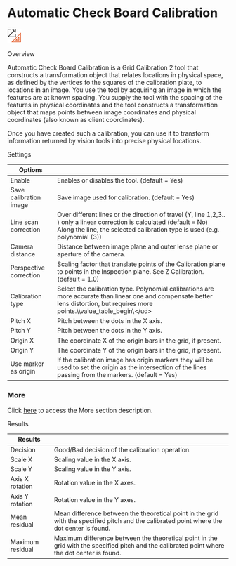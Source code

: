 Automatic Check Board Calibration
=================================


![](../../../img/x_Graphics/Tools/UvfUIRawCalib-0.png)




Overview


Automatic Check Board Calibration is a Grid Calibration 2 tool that constructs a transformation object that relates locations in physical space, as defined by the vertices fo the squares of the calibration plate, to locations in an image. You use the tool by acquiring an image in which the features are at known spacing. You supply the tool with the spacing of the features in physical coordinates and the tool constructs a transformation object that maps points between image coordinates and physical coordinates (also known as client coordinates).


Once you have created such a calibration, you can use it to transform information returned by vision tools into precise physical locations.






Settings





| Options | |
| --- | --- |
| Enable | Enables or disables the tool. (default = Yes) |
| Save calibration image | Save image used for calibration. (default = Yes) |
| Line scan correction | Over different lines or the direction of travel (Y, line 1,2,3.. ) only a linear correction is calculated (default = No) Along the line, the selected calibration type is used (e.g. polynomial (3)) |
| Camera distance | Distance between image plane and outer lense plane or aperture of the camera. |
| Perspective correction | Scaling factor that translate points of the Calibration plane to points in the Inspection plane. See Z Calibration. (default = 1.0) |
| Calibration type | Select the calibration type. Polynomial calibrations are more accurate than linear one and compensate better lens distortion, but requires more points.\\\value\_table\_begin\\\</ud> |
| Pitch X | Pitch between the dots in the X axis. |
| Pitch Y | Pitch between the dots in the Y axis. |
| Origin X | The coordinate X of the origin bars in the grid, if present. |
| Origin Y | The coordinate Y of the origin bars in the grid, if present. |
| Use marker as origin | If the calibration image has origin markers they will be used to set the origin as the intersection of the lines passing from the markers. (default = Yes) |


### More


Click [here](../../Windows/dialog_settings.md) to access the More section description.






Results




| Results | |
| --- | --- |
| Decision | Good/Bad decision of the calibration operation. |
| Scale X | Scaling value in the X axis. |
| Scale Y | Scaling value in the Y axis. |
| Axis X rotation | Rotation value in the X axes. |
| Axis Y rotation | Rotation value in the Y axes. |
| Mean residual | Mean difference between the theoretical point in the grid with the specified pitch and the calibrated point where the dot center is found. |
| Maximum residual | Maximum difference between the theoretical point in the grid with the specified pitch and the calibrated point where the dot center is found. |





